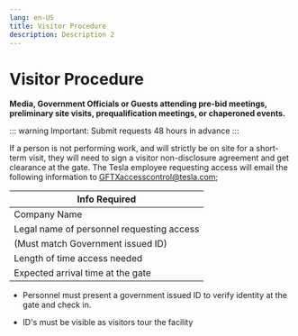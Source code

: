 ```yaml
---
lang: en-US
title: Visitor Procedure
description: Description 2
---
```


# Visitor Procedure
**Media, Government Officials or Guests attending pre-bid meetings, preliminary site visits, prequalification meetings, or chaperoned events.**

::: warning Important:
Submit requests 48 hours in advance
:::

If a person is not performing work, and will strictly be on site for a short-term visit, they will need to sign a visitor non-disclosure agreement and get clearance at the gate. The Tesla employee requesting access will email the following information to GFTXaccesscontrol@tesla.com;

|Info Required             |
|----------------|
|Company Name        |
|Legal name of personnel requesting access 
(Must match Government issued ID)|
|Length of time access needed        |
|Expected arrival time at the gate|


- <Badge type="warning" text="Note" vertical="middle" />  Personnel must present a government issued ID to verify identity at the gate and check in.

- <Badge type="warning" text="Note" vertical="middle" /> ID's must be visible as visitors tour the facility